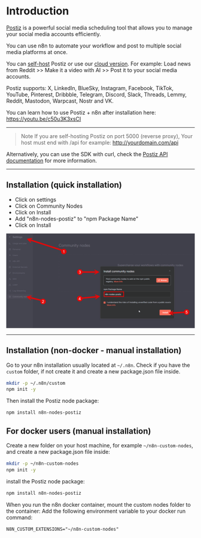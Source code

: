 # Introduction
[Postiz](https://postiz.com) is a powerful social media scheduling tool that allows you to manage your social media accounts efficiently.

You can use n8n to automate your workflow and post to multiple social media platforms at once.

You can [self-host](https://docs.postiz.com/introduction) Postiz or use our [cloud version](https://platform.postiz.com).
For example: Load news from Reddit >> Make it a video with AI >> Post it to your social media accounts.

Postiz supports: X, LinkedIn, BlueSky, Instagram, Facebook, TikTok, YouTube, Pinterest, Dribbble, Telegram, Discord, Slack, Threads, Lemmy, Reddit, Mastodon, Warpcast, Nostr and VK.

You can learn how to use Postiz + n8n after installation here:
https://youtu.be/c50u3K3xsCI

---

> Note
> If you are self-hosting Postiz on port 5000 (reverse proxy),
> Your host must end with /api for example:
> http://yourdomain.com/api

Alternatively, you can use the SDK with curl, check the [Postiz API documentation](https://docs.postiz.com/public-api) for more information.

---

## Installation (quick installation)

- Click on settings
- Click on Community Nodes
- Click on Install
- Add "n8n-nodes-postiz" to "npm Package Name"
- Click on Install

![community-node.png](community-node.png)

---

## Installation (non-docker - manual installation)
Go to your n8n installation usually located at `~/.n8n`.
Check if you have the `custom` folder, if not create it and create a new package.json file inside.
```bash
mkdir -p ~/.n8n/custom
npm init -y
```

Then install the Postiz node package:
```
npm install n8n-nodes-postiz
```

## For docker users (manual installation)
Create a new folder on your host machine, for example `~/n8n-custom-nodes`, and create a new package.json file inside:
```bash
mkdir -p ~/n8n-custom-nodes
npm init -y
```

install the Postiz node package:
```bash
npm install n8n-nodes-postiz
```

When you run the n8n docker container, mount the custom nodes folder to the container:
Add the following environment variable to your docker run command:
```
N8N_CUSTOM_EXTENSIONS="~/n8n-custom-nodes"
```
